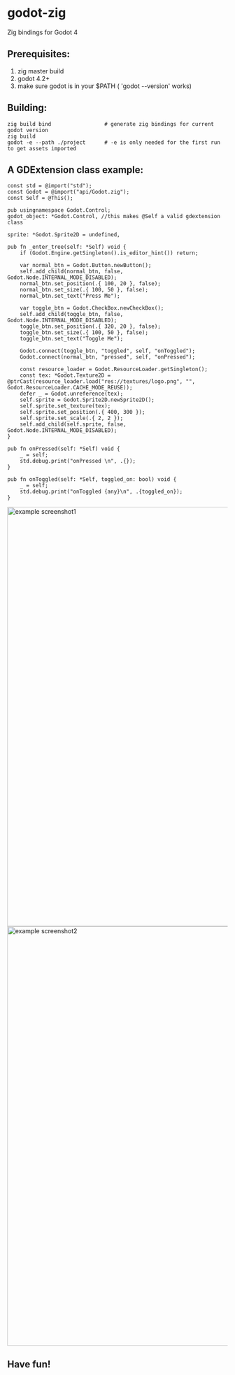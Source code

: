 # godot-zig
Zig bindings for Godot 4

## Prerequisites:
1. zig master build
2. godot 4.2+
3. make sure godot is in your $PATH ( 'godot --version' works)

## Building:

```
zig build bind                 # generate zig bindings for current godot version
zig build
godot -e --path ./project      # -e is only needed for the first run to get assets imported
```

## A GDExtension class example:
```
const std = @import("std");
const Godot = @import("api/Godot.zig");
const Self = @This();

pub usingnamespace Godot.Control;
godot_object: *Godot.Control, //this makes @Self a valid gdextension class

sprite: *Godot.Sprite2D = undefined,

pub fn _enter_tree(self: *Self) void {
    if (Godot.Engine.getSingleton().is_editor_hint()) return;

    var normal_btn = Godot.Button.newButton();
    self.add_child(normal_btn, false, Godot.Node.INTERNAL_MODE_DISABLED);
    normal_btn.set_position(.{ 100, 20 }, false);
    normal_btn.set_size(.{ 100, 50 }, false);
    normal_btn.set_text("Press Me");

    var toggle_btn = Godot.CheckBox.newCheckBox();
    self.add_child(toggle_btn, false, Godot.Node.INTERNAL_MODE_DISABLED);
    toggle_btn.set_position(.{ 320, 20 }, false);
    toggle_btn.set_size(.{ 100, 50 }, false);
    toggle_btn.set_text("Toggle Me");

    Godot.connect(toggle_btn, "toggled", self, "onToggled");
    Godot.connect(normal_btn, "pressed", self, "onPressed");

    const resource_loader = Godot.ResourceLoader.getSingleton();
    const tex: *Godot.Texture2D = @ptrCast(resource_loader.load("res://textures/logo.png", "", Godot.ResourceLoader.CACHE_MODE_REUSE));
    defer _ = Godot.unreference(tex);
    self.sprite = Godot.Sprite2D.newSprite2D();
    self.sprite.set_texture(tex);
    self.sprite.set_position(.{ 400, 300 });
    self.sprite.set_scale(.{ 2, 2 });
    self.add_child(self.sprite, false, Godot.Node.INTERNAL_MODE_DISABLED);
}

pub fn onPressed(self: *Self) void {
    _ = self;
    std.debug.print("onPressed \n", .{});
}

pub fn onToggled(self: *Self, toggled_on: bool) void {
    _ = self;
    std.debug.print("onToggled {any}\n", .{toggled_on});
}
```
<img width="960" alt="example screenshot1" src="https://github.com/godot-zig/godot-zig/assets/90960/c3058798-77b9-4243-b92c-7d306f943e82">
<img width="960" alt="example screenshot2" src="https://github.com/godot-zig/godot-zig/assets/90960/078559cc-fa46-4d01-94e2-4fd34e6d30bd">

## Have fun!


